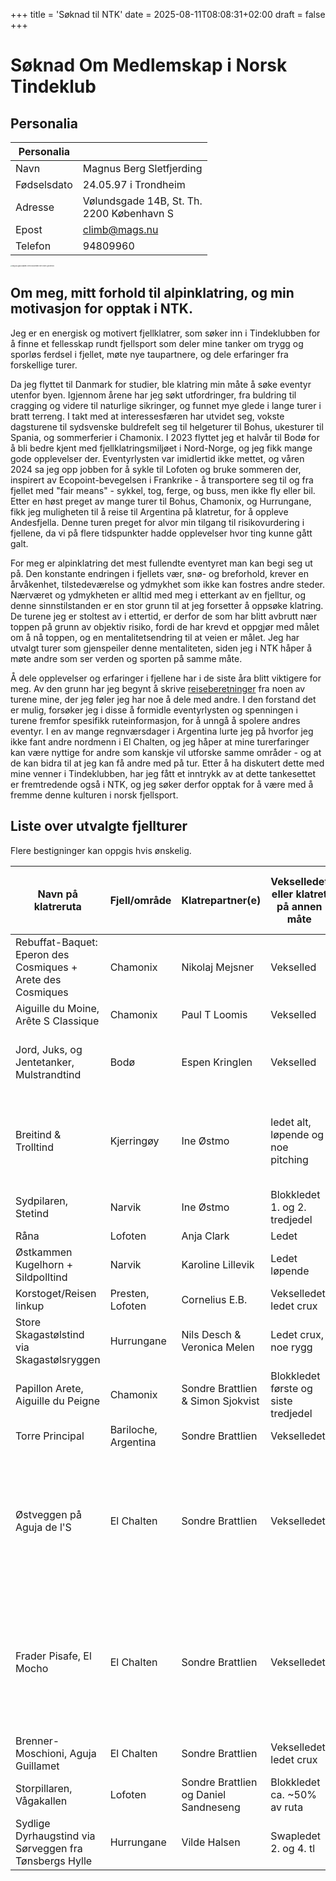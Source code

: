 +++
title = 'Søknad til NTK'
date = 2025-08-11T08:08:31+02:00
draft = false
+++
# Søknad Om Medlemskap i Norsk Tindeklub

## Personalia

 Personalia |  </br>
--- | ---
Navn |  Magnus Berg Sletfjerding
Fødselsdato | 24.05.97 i Trondheim 
Adresse | Vølundsgade 14B, St. Th. </br> 2200 København S
Epost | climb@mags.nu
Telefon | 94809960

<img src="https://mags.nu/travel/patagonia-2-chalten/images/03-05-1-magnus-dunis.jpg" alt="Meg på Aguja Guillamet, etter å ha kommet over cruxet i god behold." style="zoom:15%;" />



## Om meg, mitt forhold til alpinklatring, og min motivasjon for opptak i NTK.

Jeg er en energisk og motivert fjellklatrer, som søker inn i Tindeklubben for å finne et fellesskap rundt fjellsport som deler mine tanker om trygg og sporløs ferdsel i fjellet, møte nye taupartnere, og dele erfaringer fra forskellige turer. 

Da jeg flyttet til Danmark for studier, ble klatring min måte å søke eventyr utenfor byen. 
Igjennom årene har jeg søkt utfordringer, fra buldring til cragging og videre til naturlige sikringer, og funnet mye glede i lange turer i bratt terreng. 
I takt med at interessesfæren har utvidet seg, vokste dagsturene til sydsvenske buldrefelt seg til helgeturer til Bohus, ukesturer til Spania, og sommerferier i Chamonix. I 2023 flyttet jeg et halvår til Bodø for å bli bedre kjent med fjellklatringsmiljøet i Nord-Norge, og jeg fikk mange gode opplevelser der. Eventyrlysten var imidlertid ikke mettet, og våren 2024 sa jeg opp jobben for å sykle til Lofoten og bruke sommeren der, inspirert av Ecopoint-bevegelsen i Frankrike - å transportere seg til og fra fjellet med "fair means" - sykkel, tog, ferge, og buss, men ikke fly eller bil. Etter en høst preget av mange turer til Bohus, Chamonix, og Hurrungane, fikk jeg muligheten til å reise til Argentina på klatretur, for å oppleve Andesfjella.
Denne turen preget for alvor min tilgang til risikovurdering i fjellene, da vi på flere tidspunkter hadde opplevelser hvor ting kunne gått galt. 

For meg er alpinklatring det mest fullendte eventyret man kan begi seg ut på. 
Den konstante endringen i fjellets vær, snø- og breforhold, krever en årvåkenhet, tilstedeværelse og ydmykhet som ikke kan fostres andre steder. 
Nærværet og ydmykheten er alltid med meg i etterkant av en fjelltur, og denne sinnstilstanden er en stor grunn til at jeg forsetter å oppsøke klatring. 
De turene jeg er stoltest av i ettertid, er derfor de som har blitt avbrutt nær toppen på grunn av objektiv risiko, fordi de har krevd et oppgjør med målet om å nå toppen, og en mentalitetsendring til at veien er målet. 
Jeg har utvalgt turer som gjenspeiler denne mentaliteten, siden jeg i NTK håper å møte andre som ser verden og sporten på samme måte. 

Å dele opplevelser og erfaringer i fjellene har i de siste åra blitt viktigere for meg. 
Av den grunn har jeg begynt å skrive [reiseberetninger](https://mags.nu/travel/) fra noen av turene mine, der jeg føler jeg har noe å dele med andre. 
I den forstand det er mulig, forsøker jeg i disse å formidle eventyrlysten og spenningen i turene fremfor spesifikk ruteinformasjon, for å unngå å spolere andres eventyr.
I en av mange regnværsdager i Argentina lurte jeg på hvorfor jeg ikke fant andre nordmenn i El Chalten, og jeg håper at mine turerfaringer kan være nyttige for andre som kanskje vil utforske samme områder - og at de kan bidra til at jeg kan få andre med på tur. 
Etter å ha diskutert dette med mine venner i Tindeklubben, har jeg fått et inntrykk av at dette tankesettet er fremtredende også i NTK, og jeg søker derfor opptak for å være med å fremme denne kulturen i norsk fjellsport.



## Liste over utvalgte fjellturer
Flere bestigninger kan oppgis hvis ønskelig. 

|  Navn på klatreruta |   Fjell/område |   Klatrepartner(e) |   Vekselledet eller klatret på annen måte |   Lengde på rute |   Grad på rute |   Når på året |   I hvilket år ruta ble klatret |   Evt. spesielle forhold under bestigningen |
| --- | --- | --- | --- | --- | --- | --- | --- | --- |
| Rebuffat-Baquet: Eperon des Cosmiques + Arete des Cosmiques | Chamonix | Nikolaj Mejsner | Vekselled | 400m | 6a | Juni | 2021 | første gang i alpint terreng |
| Aiguille du Moine,  Arête S Classique  | Chamonix | Paul T Loomis | Vekselled | 725 m | Vekselled(løpende, led crux) | Juli | 2022 | |
| Jord, Juks, og Jentetanker, Mulstrandtind | Bodø | Espen Kringlen | Vekselled | 3 t.l. | N5 | Juni | 2023 | Eventyrlig moseklatring på god vinterrute i sommerforhold |
| Breitind & Trolltind | Kjerringøy | Ine Østmo | ledet alt, løpende og noe pitching | 20 timer bil til bil | N4+ | Juni | 2023 | utmarsjstien var dekt i snø og våt, så vi reverserte ryggtraversen i stedet. [Se fører her](https://isklatring.no/bodo/Fjellruter_Bodo_2024.pdf) |
| Sydpilaren, Stetind| Narvik | Ine Østmo | Blokkledet 1. og 2. tredjedel | 12 tl | N6- |  Juni | 2023 | |
| Råna | Lofoten | Anja Clark | Ledet |300m|N6 |August |2023| |
| Østkammen Kugelhorn + Sildpolltind | Narvik | Karoline Lillevik | Ledet løpende | 300m | N5- | Juni | 2024| |
| Korstoget/Reisen linkup | Presten, Lofoten | Cornelius E.B. | Vekselledet, ledet crux | 9 t.l. |N7|Juli|2024||
| Store Skagastølstind via Skagastølsryggen | Hurrungane | Nils Desch & Veronica Melen | Ledet crux, noe rygg | | 4 | September  | 2024 | [Bloggpost om turen](https://mags.nu/travel/storen-sep-24/) |
| Papillon Arete, Aiguille du Peigne | Chamonix | Sondre Brattlien & Simon Sjokvist | Blokkledet første og siste tredjedel | 8 tl | 5c | Oktober | 2024 | [Bloggpost om turen til Chamonix](https://mags.nu/travel/chamonix-oct-24/) |
| Torre Principal | Bariloche, Argentina | Sondre Brattlien | Vekselledet | 5 t.l. | 6a | Desember | 2024 | [Bloggpost om turen til Frey](https://mags.nu/travel/patagonia-1-frey/) |
| Østveggen på Aguja de l'S | El Chalten |  Sondre Brattlien | Vekselledet | 6 t.l. + 300m løpende | 6a | Januar | 2025 | Falt i en bresprekk ved første brekrysning. Tilsvarende krevende krysning tilbake. [Bloggpost om turen til Chalten](https://mags.nu/travel/patagonia-2-chalten) |
| Frader Pisafe, El Mocho | El Chalten | Sondre Brattlien | Vekselledet | 400m | 6c+ | Januar | 2025 | Minus siste (5+) taulengde før rapell grunnet for mye snøsmelting og tilsvarende løs stein på ruta. [Bloggpost om turen til Chalten](https://mags.nu/travel/patagonia-2-chalten) |
| Brenner-Moschioni, Aguja Guillamet | El Chalten |  Sondre Brattlien | Vekselledet, ledet crux | 800m (?)|  6b+ | Januar | 2025 | [Bloggpost om turen til Chalten](https://mags.nu/travel/patagonia-2-chalten) |
| Storpillaren, Vågakallen | Lofoten  | Sondre Brattlien og Daniel Sandneseng | Blokkledet ca. ~50% av ruta | 16 t.l. | N7 | Juli | 2025 | 2 fall: 4, 5 t.l.  |
| Sydlige Dyrhaugstind via Sørveggen fra Tønsbergs Hylle | Hurrungane | Vilde Halsen | Swapledet 2. og 4. tl | ca. 5 t.l. | N6 | August | 2025 | Veldig mosete og gjengrodd rute. |
